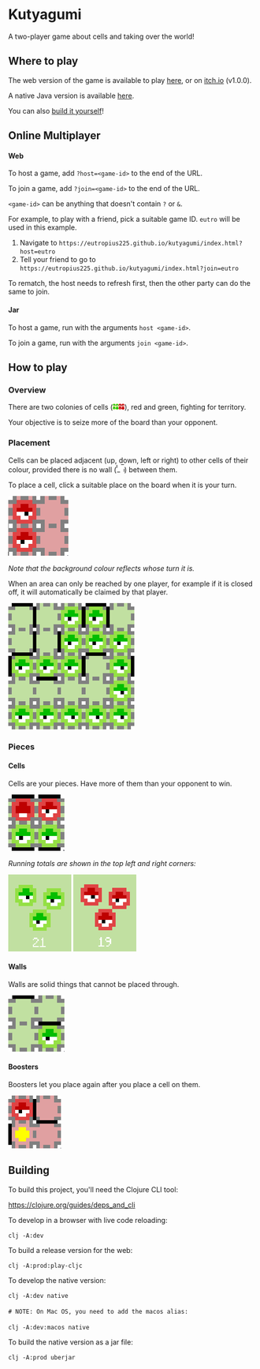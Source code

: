 # Kutyagumi

A two-player game about cells and taking over the world!

## Where to play

The web version of the game is available to play [here](https://eutropius225.github.io/kutyagumi/index.html),
or on [itch.io](https://eutro.itch.io/kutyagumi) (v1.0.0).

A native Java version is available [here](https://github.com/eutropius225/kutyagumi/releases/tag/v1.0.0).

You can also [build it yourself](#building)!

## Online Multiplayer

#### Web

To host a game, add `?host=<game-id>` to the end of the URL.

To join a game, add `?join=<game-id>` to the end of the URL.

`<game-id>` can be anything that doesn't contain `?` or `&`.

For example, to play with a friend, pick a suitable game ID. `eutro`
will be used in this example.

1. Navigate to `https://eutropius225.github.io/kutyagumi/index.html?host=eutro`
2. Tell your friend to go to `https://eutropius225.github.io/kutyagumi/index.html?join=eutro`

To rematch, the host needs to refresh first, then the other party can do the same to join.

#### Jar

To host a game, run with the arguments `host <game-id>`.

To join a game, run with the arguments `join <game-id>`.

## How to play

### Overview

There are two colonies of cells (![Cells](resources/public/assets/cells.png)), red and green, 
fighting for territory.

Your objective is to seize more of the board than your opponent.

### Placement

Cells can be placed adjacent (up, down, left or right) to other cells of their colour, 
provided there is no wall (![Wall](resources/public/assets/walls.png)) between them.

To place a cell, click a suitable place on the board when it is your turn.

![](resources/showcase/place_red.gif)

_Note that the background colour reflects whose turn it is._

When an area can only be reached by one player, for example if it is closed off,
it will automatically be claimed by that player.

![](resources/showcase/closing_off.gif)

### Pieces

#### Cells

Cells are your pieces. Have more of them than your opponent to win.

![](resources/showcase/cells.gif)

_Running totals are shown in the top left and right corners:_

![](resources/showcase/green_total.png) ![](resources/showcase/red_total.png)

#### Walls

Walls are solid things that cannot be placed through.

![](resources/showcase/wall.gif)

#### Boosters

Boosters let you place again after you place a cell on them.

![](resources/showcase/booster.gif)

## Building

To build this project, you'll need the Clojure CLI tool:

https://clojure.org/guides/deps_and_cli


To develop in a browser with live code reloading:

```
clj -A:dev
```


To build a release version for the web:

```
clj -A:prod:play-cljc
```


To develop the native version:

```
clj -A:dev native

# NOTE: On Mac OS, you need to add the macos alias:

clj -A:dev:macos native
```


To build the native version as a jar file:

```
clj -A:prod uberjar
```
